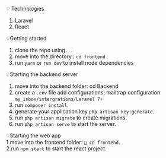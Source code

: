 💡 Technologies </br>
 1. Laravel </br>
 2. React

💡Getting started </br>
1. clone the repo using`...` </br>
2. move into the directory : `cd frontend` </br>
3. run `yarn` or `run dev` to install node dependencies

💡Starting the backend server
1. move into the backend folder: cd Backend
2. create a `.env` file add configurations; mailtrap configuration `my_inbox/intergrations/Laravel 7+`
3. run `composer install`.
4. generate your application key `php artisan key:generate`.
5. run `php artisan migrate` to create migrations.
6. run `php artisan serve` to start the server.

💡Starting the web app </br>
1.move into the frontend folder: `📁 cd frontend`. </br>
2.run `npm start` to start the react project.
